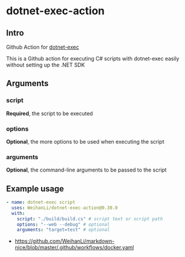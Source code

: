 # dotnet-exec-action

## Intro

Github Action for [dotnet-exec](https://github.com/WeihanLi/dotnet-exec)

This is a Github action for executing C# scripts with dotnet-exec easily without setting up the .NET SDK

## Arguments

### script

**Required**, the script to be executed

### options

**Optional**, the more options to be used when executing the script

### arguments

**Optional**, the command-line arguments to be passed to the script

## Example usage

```yaml
- name: dotnet-exec script
  uses: WeihanLi/dotnet-exec-action@0.30.0
  with:
    script: "./build/build.cs" # script text or script path
    options: "--web --debug" # optional
    arguments: "target=test" # optional
```

- https://github.com/WeihanLi/markdown-nice/blob/master/.github/workflows/docker.yaml
  
